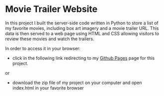 # Movie Trailer Website

In this project I built the server-side code written in Python to store a list of my favorite movies, including box art imagery and a movie trailer URL. This data is then served to a web page using HTML and CSS allowing visitors to review these movies and watch the trailers.

In order to access it in your browser:

* click in the following link redirecting to my [Github Pages](http://bjlaa.github.io/movie-trailer-website) page for this project.

or

* download the zip file of my project on your computer and open index.html in your favorite browser
